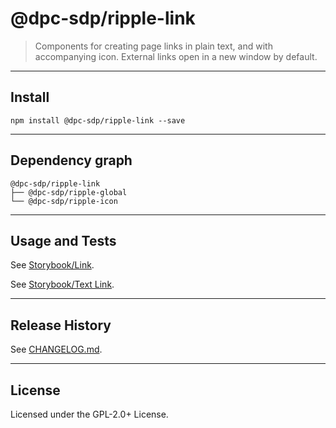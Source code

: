 # @dpc-sdp/ripple-link

> Components for creating page links in plain text, and with accompanying icon.
External links open in a new window by default.

--------------------------------------------------------------------------------

## Install

```shell
npm install @dpc-sdp/ripple-link --save
```

--------------------------------------------------------------------------------

## Dependency graph

```shell
@dpc-sdp/ripple-link
├── @dpc-sdp/ripple-global
└── @dpc-sdp/ripple-icon
```

--------------------------------------------------------------------------------

## Usage and Tests

See [Storybook/Link](https://ripple-ripple-develop.lagoon.vicsdp.amazee.io/?selectedKind=Atoms/Link&selectedStory=Link).

See [Storybook/Text Link](https://ripple-ripple-develop.lagoon.vicsdp.amazee.io/?selectedKind=Atoms/Link&selectedStory=Text%20Link).

--------------------------------------------------------------------------------

## Release History

See [CHANGELOG.md](./CHANGELOG.md).

--------------------------------------------------------------------------------

## License

Licensed under the GPL-2.0+ License.
